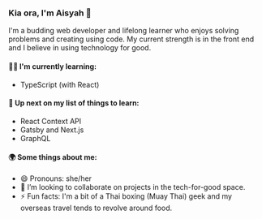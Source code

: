 ### Kia ora, I'm Aisyah 👋

I'm a budding web developer and lifelong learner who enjoys solving problems and creating using code. My current strength is in the front end and I believe in using technology for good.


#### 🐱‍💻 I'm currently learning:
- TypeScript (with React)

#### 🌱 Up next on my list of things to learn:
- React Context API
- Gatsby and Next.js
- GraphQL

#### 🌍 Some things about me:

- 😄 Pronouns: she/her
- 👯 I’m looking to collaborate on projects in the tech-for-good space.
- ⚡ Fun facts: I'm a bit of a Thai boxing (Muay Thai) geek and my overseas travel tends to revolve around food.

<!--
**aisyah-t/aisyah-t** is a ✨ _special_ ✨ repository because its `README.md` (this file) appears on your GitHub profile.

Here are some ideas to get you started:

- 🔭 I’m currently working on...
- 🌱 I’m currently learning ...
- 👯 I’m looking to collaborate on projects in the tech-for-good space.
- 🤔 I’m looking for help with ...
- 💬 Ask me about having to rush home from my OE in March 2020 due to Covid.
- 📫 How to reach me: ...
-->
